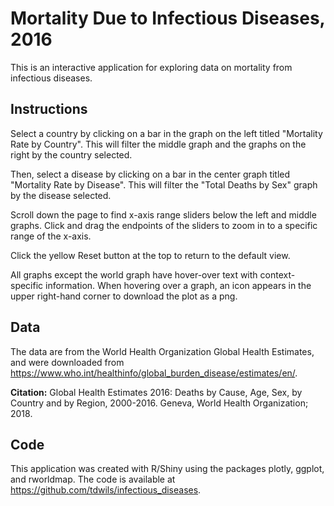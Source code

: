 # Mortality Due to Infectious Diseases, 2016

This is an interactive application for exploring data on mortality from infectious diseases.

## Instructions

Select a country by clicking on a bar in the graph on the left titled "Mortality Rate by Country". This will filter the middle graph and the graphs on the right by the country selected.

Then, select a disease by clicking on a bar in the center graph titled "Mortality Rate by Disease". This will filter the "Total Deaths by Sex" graph by the disease selected.

Scroll down the page to find x-axis range sliders below the left and middle graphs. Click and drag the endpoints of the sliders to zoom in to a specific range of the x-axis.

Click the yellow Reset button at the top to return to the default view.

All graphs except the world graph have hover-over text with context-specific information. When hovering over a graph, an icon appears in the upper right-hand corner to download the plot as a png.

## Data

The data are from the World Health Organization Global Health Estimates, and were downloaded from https://www.who.int/healthinfo/global_burden_disease/estimates/en/. 

**Citation:** Global Health Estimates 2016: Deaths by Cause, Age, Sex, by Country and by Region, 2000-2016. Geneva, World Health Organization; 2018. 

## Code

This application was created with R/Shiny using the packages plotly, ggplot, and rworldmap. The code is available at  https://github.com/tdwils/infectious_diseases.
